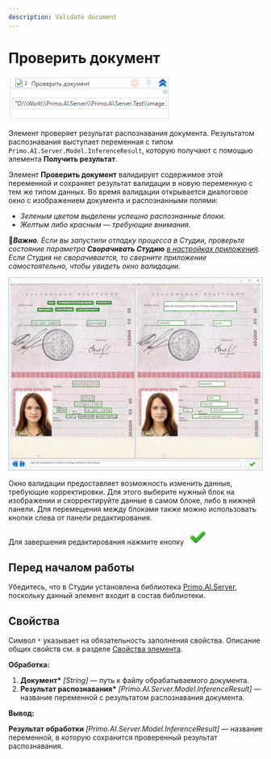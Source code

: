 ```yaml
---
description: Validate document
---
```


# Проверить документ

![](<../../../.gitbook/assets1/windows_items/validate-doc.png>)

Элемент проверяет результат распознавания документа. Результатом распознавания выступает переменная с типом `Primo.AI.Server.Model.InferenceResult`, которую получают с помощью элемента **Получить результат**. 

Элемент **Проверить документ** валидирует содержимое этой переменной и сохраняет результат валидации в новую переменную с тем же типом данных. Во время валидации открывается диалоговое окно с изображением документа и распознанными полями:
* *Зеленым цветом выделены успешно распознанные блоки.*
* *Желтым либо красным — требующие внимания.*

:large_orange_diamond:***Важно**. Если вы запустили отладку процесса в Студии, проверьте состояние параметра **Сворачивать Студию** [в настройках приложения](https://docs.primo-rpa.ru/primo-rpa/primo-studio/settings#otladchik). Если Студия не сворачивается, то сверните приложение самостоятельно, чтобы увидеть окно валидации.*

![](<../../../.gitbook/assets/image (18).png>)

Окно валидации предоставляет возможность изменить данные, требующие корректировки. Для этого выберите нужный блок на изображении и скорректируйте данные в самом блоке, либо в нижней панели. Для перемещения между блоками также можно использовать кнопки слева от панели редактирования.

Для завершения редактирования нажмите кнопку ![](<../../../.gitbook/assets/image (148) (1) (2) (1) (1) (2) (1).png>)



## Перед началом работы

Убедитесь, что в Студии установлена библиотека [Primo.AI.Server](https://github.com/PrimoRPA/Docs.Rus/tree/1299-%D0%BD%D0%B0%D0%BF%D0%B8%D1%81%D0%B0%D1%82%D1%8C-%D0%B4%D0%BE%D0%BA%D1%83%D0%BC%D0%B5%D0%BD%D1%82-%D0%BF%D0%BE-primoai/g_elements/el_extra/ai_server), поскольку данный элемент входит в состав библиотеки.


## Свойства
Символ `*` указывает на обязательность заполнения свойства. Описание общих свойств см. в разделе [Свойства элемента](https://docs.primo-rpa.ru/primo-rpa/primo-studio/process/elements#svoistva-elementa).

**Обработка:**

1. **Документ\*** *[String]* — путь к файлу обрабатываемого документа.
1. **Результат распознавания\*** *[Primo.AI.Server.Model.InferenceResult]* — название переменной с результатом распознавания документа.

**Вывод:**

**Результат обработки** *[Primo.AI.Server.Model.InferenceResult]* — название переменной, в которую сохранится проверенный результат распознавания.


